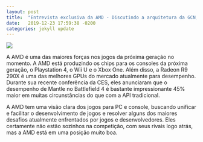 ```yaml
---
layout: post
title:  "Entrevista exclusiva da AMD - Discutindo a arquitetura da GCN, o desempenho da computação e o futuro, parte 1"
date:   2019-12-23 17:59:38 -0200
categories: jekyll update
---
```


![](http://www.redgamingtech.com/wp-content/uploads/2014/01/exclusive-amd-interview-gpu-compute-and-more.jpg)

A AMD é uma das maiores forças nos jogos da próxima geração no momento. A AMD está produzindo os chips para os consoles da próxima geração, o Playstation 4, o Wii U e o Xbox One. Além disso, a Radeon R9 290X é uma das melhores GPUs do mercado atualmente para desempenho. Durante sua recente conferência da CES, eles anunciaram que o desempenho de Mantle no Battlefield 4 é bastante impressionante 45% maior em muitas circunstâncias do que com a API tradicional.

A AMD tem uma visão clara dos jogos para PC e console, buscando unificar e facilitar o desenvolvimento de jogos e resolver alguns dos maiores desafios atualmente enfrentados por jogos e desenvolvedores. Eles certamente não estão sozinhos na competição, com seus rivais logo atrás, mas a AMD está em uma posição muito boa.

